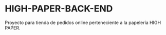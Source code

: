 # HIGH-PAPER-BACK-END
Proyecto para tienda de pedidos online perteneciente a la papelería HIGH PAPER.  

